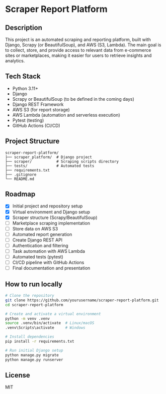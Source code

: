 
# Scraper Report Platform

## Description

This project is an automated scraping and reporting platform, built with Django, Scrapy (or BeautifulSoup), and AWS (S3, Lambda). The main goal is to collect, store, and provide access to relevant data from e-commerce sites or marketplaces, making it easier for users to retrieve insights and analytics.

## Tech Stack

- Python 3.11+
- Django
- Scrapy or BeautifulSoup (to be defined in the coming days)
- Django REST Framework
- AWS S3 (for report storage)
- AWS Lambda (automation and serverless execution)
- Pytest (testing)
- GitHub Actions (CI/CD)

## Project Structure

```
scraper-report-platform/
├── scraper_platform/  # Django project
├── scraper/           # Scraping scripts directory
├── tests/             # Automated tests
├── requirements.txt
├── .gitignore
└── README.md
```

## Roadmap

- [x] Initial project and repository setup
- [x] Virtual environment and Django setup
- [x] Scraper structure (Scrapy/BeautifulSoup)
- [ ] Marketplace scraping implementation
- [ ] Store data on AWS S3
- [ ] Automated report generation
- [ ] Create Django REST API
- [ ] Authentication and filtering
- [ ] Task automation with AWS Lambda
- [ ] Automated tests (pytest)
- [ ] CI/CD pipeline with GitHub Actions
- [ ] Final documentation and presentation

## How to run locally

```bash
# Clone the repository
git clone https://github.com/yourusername/scraper-report-platform.git
cd scraper-report-platform

# Create and activate a virtual environment
python -m venv .venv
source .venv/bin/activate  # Linux/macOS
.venv\Scripts\activate     # Windows

# Install dependencies
pip install -r requirements.txt

# Run initial Django setup
python manage.py migrate
python manage.py runserver
```

## License

MIT